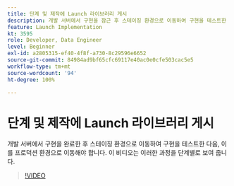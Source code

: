 ```yaml
---
title: 단계 및 제작에 Launch 라이브러리 게시
description: 개발 서버에서 구현을 잠근 후 스테이징 환경으로 이동하여 구현을 테스트한 다음, 이를 프로덕션 환경으로 이동해야 합니다. 이 비디오는 이러한 과정을 단계별로 보여 줍니다.
feature: Launch Implementation
kt: 3595
role: Developer, Data Engineer
level: Beginner
exl-id: a2805315-ef40-4f8f-a730-8c29596e6652
source-git-commit: 84984ad9bf65cfc69117e40ac0e0cfe503cac5e5
workflow-type: tm+mt
source-wordcount: '94'
ht-degree: 100%

---
```


# 단계 및 제작에 Launch 라이브러리 게시

개발 서버에서 구현을 완료한 후 스테이징 환경으로 이동하여 구현을 테스트한 다음, 이를 프로덕션 환경으로 이동해야 합니다. 이 비디오는 이러한 과정을 단계별로 보여 줍니다.

>[!VIDEO](https://video.tv.adobe.com/v/28777/?quality=12&learn=on)
